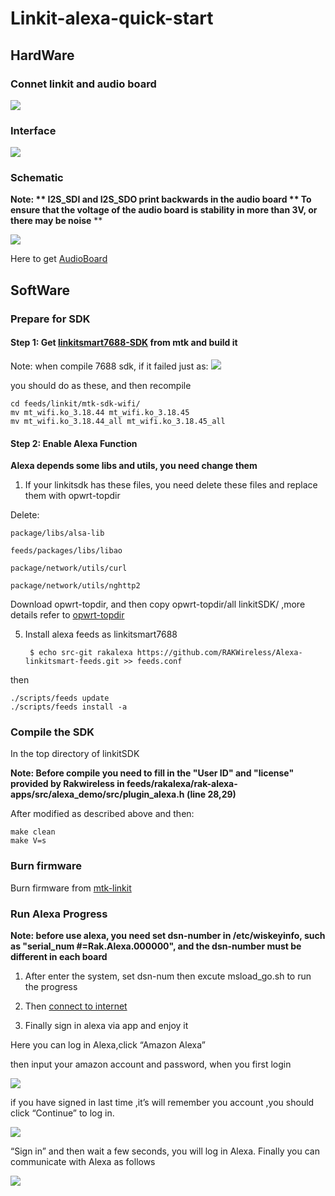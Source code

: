 # Linkit-alexa-quick-start

## HardWare

### Connet linkit and audio board

![](https://github.com/RAKWireless/linkit-alexa-quick-start/raw/master/img/linkit-alexa/linkit-audio-connect.png)

### Interface

![](https://github.com/RAKWireless/linkit-alexa-quick-start/raw/master/img/linkit-alexa/interface.png)

### Schematic

**Note:
**	   I2S_SDI and I2S_SDO print backwards in the audio board
**     To ensure that the voltage of the audio board is stability in more than 3V, or there may be noise**
**

![](https://github.com/RAKWireless/linkit-alexa-quick-start/raw/master/img/linkit-alexa/connect-pin.png)


Here to get [AudioBoard](https://www.aliexpress.com/store/product/WisCore-Open-Source-Hardware-Module-built-in-Amazon-Alexa-Voice-Service-function-Compatible-with-Raspberry-Pi/2805180_32811396241.html?spm=2114.12010608.0.0.3tOvIP)<br>


## SoftWare

### Prepare for SDK

#### Step 1: Get [linkitsmart7688-SDK](https://github.com/MediaTek-Labs/linkit-smart-7688-feed) from mtk and build it

Note: when compile 7688 sdk, if it failed just as:
![](https://github.com/RAKWireless/linkit-alexa-quick-start/raw/master/img/linkit-alexa/mtk-compile-wrong.png)

you should do as these, and then recompile

	cd feeds/linkit/mtk-sdk-wifi/
	mv mt_wifi.ko_3.18.44 mt_wifi.ko_3.18.45
	mv mt_wifi.ko_3.18.44_all mt_wifi.ko_3.18.45_all

#### Step 2: Enable Alexa Function

**Alexa depends some libs and utils, you need change them**

1. If your linkitsdk has these files, you need delete these files and replace them with opwrt-topdir

Delete:

	package/libs/alsa-lib 

	feeds/packages/libs/libao
	
	package/network/utils/curl
	
	package/network/utils/nghttp2

Download opwrt-topdir, and then copy opwrt-topdir/all linkitSDK/ ,more details refer to [opwrt-topdir](https://github.com/RAKWireless/linkit-alexa-quick-start/tree/master/opwrt-topdir)

5. Install alexa feeds as linkitsmart7688

		$ echo src-git rakalexa https://github.com/RAKWireless/Alexa-linkitsmart-feeds.git >> feeds.conf

then 

	./scripts/feeds update
	./scripts/feeds install -a

### Compile the SDK

In the top directory of linkitSDK

**Note: Before compile you need to fill in the "User ID" and "license" provided by Rakwireless in feeds/rakalexa/rak-alexa-apps/src/alexa_demo/src/plugin_alexa.h (line 28,29)**

After modified as described above and then:

	make clean
	make V=s

### Burn firmware 

Burn firmware from [mtk-linkit](https://docs.labs.mediatek.com/resource/linkit-smart-7688/search?q=burn+firmware)

### Run Alexa Progress

**Note: before use alexa, you need set dsn-number in /etc/wiskeyinfo, such as "serial_num #=Rak.Alexa.000000", and the dsn-number must be different in each board** 		
1. After enter the system, set dsn-num then excute msload_go.sh to run the progress

2. Then [connect to internet](https://docs.labs.mediatek.com/resource/linkit-smart-7688/en/get-started/get-started-with-the-linkit-smart-7688-development-board/connect-to-the-internet)

3. Finally sign in alexa via app and enjoy it

Here you can log in Alexa,click “Amazon Alexa” 
   
   then input your amazon account and password, when you first login

![](https://github.com/RAKWireless/wiscore/raw/master/img/app/wiscore_app17.png)

   if you have signed in last time ,it’s will remember you account ,you should click “Continue” to log in.

![](https://github.com/RAKWireless/wiscore/raw/master/img/app/wiscore_app21.png)

   “Sign in” and then wait a few seconds, you will log in Alexa. Finally you can communicate with Alexa as follows

![](https://github.com/RAKWireless/wiscore/raw/master/img/app/wiscore_app22.png)
